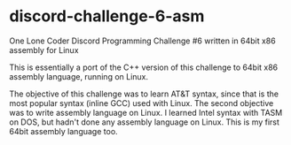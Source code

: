 # discord-challenge-6-asm
One Lone Coder Discord Programming Challenge #6 written in 64bit x86 assembly for Linux

This is essentially a port of the C++ version of this challenge to 64bit x86 assembly language, running on Linux.

The objective of this challenge was to learn AT&T syntax, since that is the most popular syntax (inline GCC) used with
Linux.  The second objective was to write assembly language on Linux.  I learned Intel syntax with TASM on DOS, but hadn't
done any assembly language on Linux.  This is my first 64bit assembly language too.
